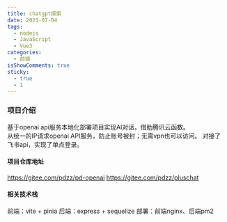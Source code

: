 ```yaml
---
title: chatgpt探索
date: 2023-07-04
tags:
  - nodejs
  - JavaScript
  - Vue3
categories:
  - 前端
isShowComments: true
sticky:
  - true
  - 1
---
```


### 项目介绍
基于openai api服务本地化部署项目实现AI对话，借助腾讯云函数。  
从统一的IP请求openai API服务，防止账号被封；无需vpn也可以访问。
对接了飞书api，实现了单点登录。


#### 项目仓库地址
https://gitee.com/pdzz/pd-openai
https://gitee.com/pdzz/pluschat


#### 相关技术栈
前端：vite + pinia
后端：express + sequelize
部署：前端nginx、后端pm2
